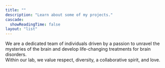 ```yaml
---
title: ""
description: "Learn about some of my projects."
cascade:
  showReadingTime: false
layout: "list"
---
```


We are a dedicated team of individuals driven by a passion to unravel the mysteries of the brain and develop 
life-changing treatments for brain disorders.
<br/>
Within our lab, we value respect, diversity, a collaborative spirit, and love.